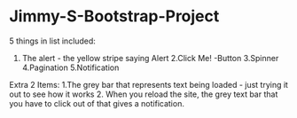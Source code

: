 # Jimmy-S-Bootstrap-Project

5 things in list included:
1. The alert - the yellow stripe saying Alert
2.Click Me! -Button
3.Spinner
4.Pagination
5.Notification

Extra 2 Items:
1.The grey bar that represents text being loaded - just trying it out to see how it works
2. When you reload the site, the grey text bar that you have to click out of that gives a notification.
